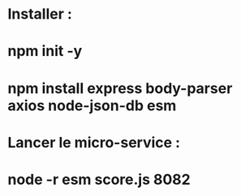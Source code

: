 # Installer :

# npm init -y
# npm install express body-parser axios node-json-db esm

# Lancer le micro-service :

# node -r esm score.js 8082